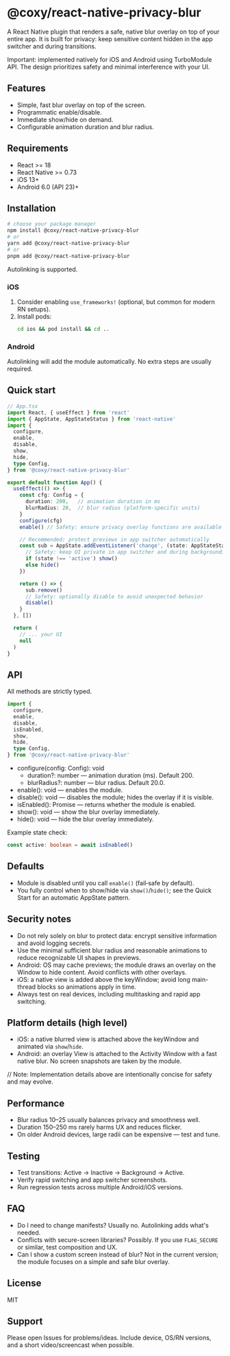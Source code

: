 # @coxy/react-native-privacy-blur

A React Native plugin that renders a safe, native blur overlay on top of your entire app. It is built for privacy: keep sensitive content hidden in the app switcher and during transitions.

Important: implemented natively for iOS and Android using TurboModule API. The design prioritizes safety and minimal interference with your UI.

## Features
- Simple, fast blur overlay on top of the screen.
- Programmatic enable/disable.
- Immediate show/hide on demand.
- Configurable animation duration and blur radius.

## Requirements
- React >= 18
- React Native >= 0.73
- iOS 13+
- Android 6.0 (API 23)+

## Installation

```bash
# choose your package manager
npm install @coxy/react-native-privacy-blur
# or
yarn add @coxy/react-native-privacy-blur
# or
pnpm add @coxy/react-native-privacy-blur
```

Autolinking is supported.

### iOS
1. Consider enabling `use_frameworks!` (optional, but common for modern RN setups).
2. Install pods:
   ```bash
   cd ios && pod install && cd ..
   ```

### Android
Autolinking will add the module automatically. No extra steps are usually required.

## Quick start

```ts
// App.tsx
import React, { useEffect } from 'react'
import { AppState, AppStateStatus } from 'react-native'
import {
  configure,
  enable,
  disable,
  show,
  hide,
  type Config,
} from '@coxy/react-native-privacy-blur'

export default function App() {
  useEffect(() => {
    const cfg: Config = {
      duration: 200,   // animation duration in ms
      blurRadius: 20,  // blur radius (platform-specific units)
    }
    configure(cfg)
    enable() // Safety: ensure privacy overlay functions are available

    // Recommended: protect previews in app switcher automatically
    const sub = AppState.addEventListener('change', (state: AppStateStatus) => {
      // Safety: keep UI private in app switcher and during backgrounding
      if (state !== 'active') show()
      else hide()
    })

    return () => {
      sub.remove()
      // Safety: optionally disable to avoid unexpected behavior
      disable()
    }
  }, [])

  return (
    // ... your UI
    null
  )
}
```

## API
All methods are strictly typed.

```ts
import {
  configure,
  enable,
  disable,
  isEnabled,
  show,
  hide,
  type Config,
} from '@coxy/react-native-privacy-blur'
```

- configure(config: Config): void
  - duration?: number — animation duration (ms). Default 200.
  - blurRadius?: number — blur radius. Default 20.0.
- enable(): void — enables the module.
- disable(): void — disables the module; hides the overlay if it is visible.
- isEnabled(): Promise<boolean> — returns whether the module is enabled.
- show(): void — show the blur overlay immediately.
- hide(): void — hide the blur overlay immediately.

Example state check:
```ts
const active: boolean = await isEnabled()
```

## Defaults
- Module is disabled until you call `enable()` (fail‑safe by default).
- You fully control when to show/hide via `show()`/`hide()`; see the Quick Start for an automatic AppState pattern.

## Security notes
- Do not rely solely on blur to protect data: encrypt sensitive information and avoid logging secrets.
- Use the minimal sufficient blur radius and reasonable animations to reduce recognizable UI shapes in previews.
- Android: OS may cache previews; the module draws an overlay on the Window to hide content. Avoid conflicts with other overlays.
- iOS: a native view is added above the keyWindow; avoid long main-thread blocks so animations apply in time.
- Always test on real devices, including multitasking and rapid app switching.

## Platform details (high level)
- iOS: a native blurred view is attached above the keyWindow and animated via `show`/`hide`.
- Android: an overlay View is attached to the Activity Window with a fast native blur. No screen snapshots are taken by the module.

// Note: Implementation details above are intentionally concise for safety and may evolve.

## Performance
- Blur radius 10–25 usually balances privacy and smoothness well.
- Duration 150–250 ms rarely harms UX and reduces flicker.
- On older Android devices, large radii can be expensive — test and tune.

## Testing
- Test transitions: Active -> Inactive -> Background -> Active.
- Verify rapid switching and app switcher screenshots.
- Run regression tests across multiple Android/iOS versions.

## FAQ
- Do I need to change manifests? Usually no. Autolinking adds what's needed.
- Conflicts with secure-screen libraries? Possibly. If you use `FLAG_SECURE` or similar, test composition and UX.
- Can I show a custom screen instead of blur? Not in the current version; the module focuses on a simple and safe blur overlay.

## License
MIT

## Support
Please open Issues for problems/ideas. Include device, OS/RN versions, and a short video/screencast when possible.
